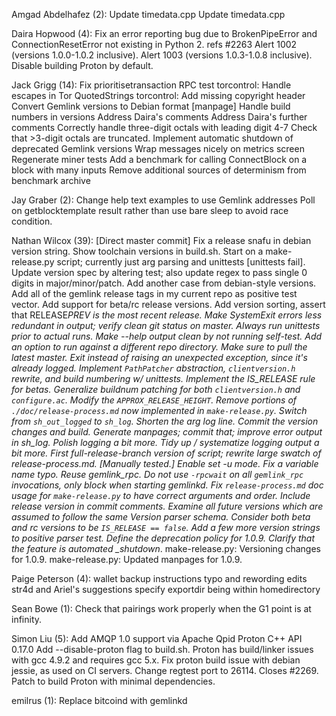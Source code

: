 Amgad Abdelhafez (2):
Update timedata.cpp
Update timedata.cpp

Daira Hopwood (4):
Fix an error reporting bug due to BrokenPipeError and ConnectionResetError not existing in Python 2. refs #2263
Alert 1002 (versions 1.0.0-1.0.2 inclusive).
Alert 1003 (versions 1.0.3-1.0.8 inclusive).
Disable building Proton by default.

Jack Grigg (14):
Fix prioritisetransaction RPC test
torcontrol: Handle escapes in Tor QuotedStrings
torcontrol: Add missing copyright header
Convert Gemlink versions to Debian format
[manpage] Handle build numbers in versions
Address Daira's comments
Address Daira's further comments
Correctly handle three-digit octals with leading digit 4-7
Check that >3-digit octals are truncated.
Implement automatic shutdown of deprecated Gemlink versions
Wrap messages nicely on metrics screen
Regenerate miner tests
Add a benchmark for calling ConnectBlock on a block with many inputs
Remove additional sources of determinism from benchmark archive

Jay Graber (2):
Change help text examples to use Gemlink addresses
Poll on getblocktemplate result rather than use bare sleep to avoid race condition.

Nathan Wilcox (39):
[Direct master commit] Fix a release snafu in debian version string.
Show toolchain versions in build.sh.
Start on a make-release.py script; currently just arg parsing and unittests [unittests fail].
Update version spec by altering test; also update regex to pass single 0 digits in major/minor/patch.
Add another case from debian-style versions.
Add all of the gemlink release tags in my current repo as positive test vector.
Add support for beta/rc release versions.
Add version sorting, assert that RELEASE*PREV is the most recent release.
Make SystemExit errors less redundant in output; verify clean git status on master.
Always run unittests prior to actual runs.
Make --help output clean by not running self-test.
Add an option to run against a different repo directory.
Make sure to pull the latest master.
Exit instead of raising an unexpected exception, since it's already logged.
Implement `PathPatcher` abstraction, `clientversion.h` rewrite, and build numbering w/ unittests.
Implement the IS_RELEASE rule for betas.
Generalize buildnum patching for both `clientversion.h` and `configure.ac`.
Modify the `APPROX_RELEASE_HEIGHT`.
Remove portions of `./doc/release-process.md` now implemented in `make-release.py`.
Switch from `sh_out_logged` to `sh_log`.
Shorten the arg log line.
Commit the version changes and build.
Generate manpages; commit that; improve error output in sh_log.
Polish logging a bit more.
Tidy up / systematize logging output a bit more.
First full-release-branch version of script; rewrite large swatch of release-process.md. [Manually tested.]
Enable set -u mode.
Fix a variable name typo.
Reuse gemlink_rpc.
Do not use `-rpcwait` on all `gemlink_rpc` invocations, only block when starting gemlinkd.
Fix `release-process.md` doc usage for `make-release.py` to have correct arguments and order.
Include release version in commit comments.
Examine all future versions which are assumed to follow the same Version parser schema.
Consider both beta and rc versions to be `IS_RELEASE == false`.
Add a few more version strings to positive parser test.
Define the deprecation policy for 1.0.9.
Clarify that the feature is automated \_shutdown*.
make-release.py: Versioning changes for 1.0.9.
make-release.py: Updated manpages for 1.0.9.

Paige Peterson (4):
wallet backup instructions
typo and rewording edits
str4d and Ariel's suggestions
specify exportdir being within homedirectory

Sean Bowe (1):
Check that pairings work properly when the G1 point is at infinity.

Simon Liu (5):
Add AMQP 1.0 support via Apache Qpid Proton C++ API 0.17.0
Add --disable-proton flag to build.sh. Proton has build/linker issues with gcc 4.9.2 and requires gcc 5.x.
Fix proton build issue with debian jessie, as used on CI servers.
Change regtest port to 26114. Closes #2269.
Patch to build Proton with minimal dependencies.

emilrus (1):
Replace bitcoind with gemlinkd
